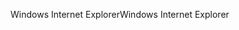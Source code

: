 <span data-ttu-id="f8315-101">Windows Internet Explorer</span><span class="sxs-lookup"><span data-stu-id="f8315-101">Windows Internet Explorer</span></span>